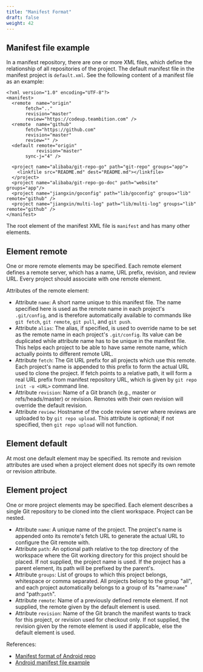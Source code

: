 ```yaml
---
title: "Manifest Format"
draft: false
weight: 42
---
```


## Manifest file example

In a manifest repository, there are one or more XML files, which define the relationship of all repositories of the project. The default manifest file in the manifest project is `default.xml`. See the following content of a manifest file as an example:

    <?xml version="1.0" encoding="UTF-8"?>
    <manifest>
      <remote  name="origin"
    	   fetch=".."
    	   revision="master"
    	   review="https://codeup.teambition.com" />
      <remote  name="github"
    	   fetch="https://github.com"
    	   revision="master"
    	   review="" />
      <default remote="origin"
               revision="master"
    	   sync-j="4" />
    
      <project name="alibaba/git-repo-go" path="git-repo" groups="app">
        <linkfile src="README.md" dest="README.md"></linkfile>
      </project>
      <project name="alibaba/git-repo-go-doc" path="website" groups="app"/>
      <project name="jiangxin/goconfig" path="lib/goconfig" groups="lib" remote="github" />
      <project name="jiangxin/multi-log" path="lib/multi-log" groups="lib" remote="github" />
    </manifest>

The root element of the manifest XML file is `manifest` and has many other elements.


## Element remote

One or more remote elements may be specified. Each remote element defines a remote server, which has a name, URL prefix, revision, and review URL. Every project should associate with one remote element.

Attributes of the remote element:

+ Attribute `name`: A short name unique to this manifest file. The name specified here is used as the remote name in each project's `.git/config`, and is therefore automatically available to commands like `git fetch`, `git remote`, `git pull`, and `git push`.
+ Attribute `alias`: The alias, if specified, is used to override name to be set as the remote name in each project's `.git/config`. Its value can be duplicated while attribute name has to be unique in the manifest file. This helps each project to be able to have same remote name, which actually points to different remote URL.
+ Attribute `fetch`: The Git URL prefix for all projects which use this remote. Each project's name is appended to this prefix to form the actual URL used to clone the project. If fetch points to a relative path, it will form a real URL prefix from manifest repository URL, which is given by `git repo init -u <URL>` command line.
+ Attribute `revision`: Name of a Git branch (e.g., master or refs/heads/master) or revision. Remotes with their own revision will override the default revision.
+ Attribute `review`: Hostname of the code review server where reviews are uploaded to by `git repo upload`. This attribute is optional; if not specified, then `git repo upload` will not function.

## Element default

At most one default element may be specified. Its remote and revision attributes are used when a project element does not specify its own remote or revision attribute.

## Element project

One or more project elements may be specified. Each element describes a single Git repository to be cloned into the client workspace. Project can be nested.

+ Attribute `name`: A unique name of the project. The project's name is appended onto its remote's fetch URL to generate the actual URL to configure the Git remote with.
+ Attribute `path`: An optional path relative to the top directory of the workspace where the Git working directory for this project should be placed. If not supplied, the project name is used. If the project has a parent element, its path will be prefixed by the parent's.
+ Attribute `groups`: List of groups to which this project belongs, whitespace or comma separated. All projects belong to the group "all", and each project automatically belongs to a group of its "name:`name`" and "path:`path`".
+ Attribute `remote`: Name of a previously defined remote element. If not supplied, the remote given by the default element is used.
+ Attribute `revision`: Name of the Git branch the manifest wants to track for this project, or revision used for checkout only. If not supplied, the revision given by the remote element is used if applicable, else the default element is used.

References:

+ [Manifest format of Android repo](https://gerrit.googlesource.com/git-repo/+/refs/heads/master/docs/manifest-format.md)
+ [Android manifest file example](https://android.googlesource.com/platform/manifest)
